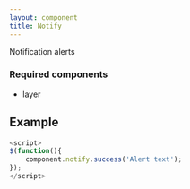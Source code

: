 ```yaml
---
layout: component
title: Notify
---
```


Notification alerts

### Required components

* layer

## Example

```js
<script>
$(function(){
	component.notify.success('Alert text');
});
</script>
```

<script>
$(function(){
	component.notify.success('Alert text');
});
</script>
